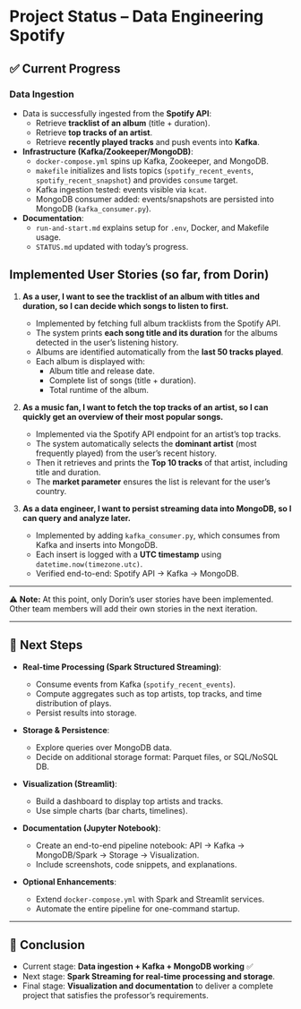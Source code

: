 # Project Status – Data Engineering Spotify

## ✅ Current Progress

### Data Ingestion
- Data is successfully ingested from the **Spotify API**:
  - Retrieve **tracklist of an album** (title + duration).
  - Retrieve **top tracks of an artist**.
  - Retrieve **recently played tracks** and push events into **Kafka**.
- **Infrastructure (Kafka/Zookeeper/MongoDB)**:
  - `docker-compose.yml` spins up Kafka, Zookeeper, and MongoDB.
  - `makefile` initializes and lists topics (`spotify_recent_events`, `spotify_recent_snapshot`) and provides `consume` target.
  - Kafka ingestion tested: events visible via `kcat`.
  - MongoDB consumer added: events/snapshots are persisted into MongoDB (`kafka_consumer.py`).
- **Documentation**:
  - `run-and-start.md` explains setup for `.env`, Docker, and Makefile usage.
  - `STATUS.md` updated with today’s progress.

## Implemented User Stories (so far, from Dorin)

1. **As a user, I want to see the tracklist of an album with titles and duration, so I can decide which songs to listen to first.**  
   - Implemented by fetching full album tracklists from the Spotify API.  
   - The system prints **each song title and its duration** for the albums detected in the user’s listening history.  
   - Albums are identified automatically from the **last 50 tracks played**.  
   - Each album is displayed with:  
     - Album title and release date.  
     - Complete list of songs (title + duration).  
     - Total runtime of the album.  

2. **As a music fan, I want to fetch the top tracks of an artist, so I can quickly get an overview of their most popular songs.**  
   - Implemented via the Spotify API endpoint for an artist’s top tracks.  
   - The system automatically selects the **dominant artist** (most frequently played) from the user’s recent history.  
   - Then it retrieves and prints the **Top 10 tracks** of that artist, including title and duration.  
   - The **market parameter** ensures the list is relevant for the user’s country.  

3. **As a data engineer, I want to persist streaming data into MongoDB, so I can query and analyze later.**  
   - Implemented by adding `kafka_consumer.py`, which consumes from Kafka and inserts into MongoDB.  
   - Each insert is logged with a **UTC timestamp** using `datetime.now(timezone.utc)`.  
   - Verified end-to-end: Spotify API → Kafka → MongoDB.

---

⚠️ **Note:** At this point, only Dorin’s user stories have been implemented. Other team members will add their own stories in the next iteration.

---

## 🔄 Next Steps
- **Real-time Processing (Spark Structured Streaming)**:
  - Consume events from Kafka (`spotify_recent_events`).
  - Compute aggregates such as top artists, top tracks, and time distribution of plays.
  - Persist results into storage.

- **Storage & Persistence**:
  - Explore queries over MongoDB data.
  - Decide on additional storage format: Parquet files, or SQL/NoSQL DB.

- **Visualization (Streamlit)**:
  - Build a dashboard to display top artists and tracks.
  - Use simple charts (bar charts, timelines).

- **Documentation (Jupyter Notebook)**:
  - Create an end-to-end pipeline notebook: API → Kafka → MongoDB/Spark → Storage → Visualization.
  - Include screenshots, code snippets, and explanations.

- **Optional Enhancements**:
  - Extend `docker-compose.yml` with Spark and Streamlit services.
  - Automate the entire pipeline for one-command startup.

---

## 📌 Conclusion
- Current stage: **Data ingestion + Kafka + MongoDB working** ✅  
- Next stage: **Spark Streaming for real-time processing and storage**.  
- Final stage: **Visualization and documentation** to deliver a complete project that satisfies the professor’s requirements.

